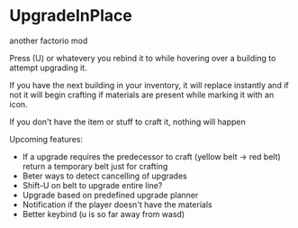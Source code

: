 # UpgradeInPlace

another factorio mod

Press (U) or whatevery you rebind it to while hovering over a building to attempt upgrading it.

If you have the next building in your inventory, it will replace instantly and if not it will begin crafting if materials are present while marking it with an icon.

If you don't have the item or stuff to craft it, nothing will happen


Upcoming features:
- If a upgrade requires the predecessor to craft (yellow belt -> red belt) return a temporary belt just for crafting
- Beter ways to detect cancelling of upgrades
- Shift-U on belt to upgrade entire line?
- Upgrade based on predefined upgrade planner
- Notification if the player doesn't have the materials
- Better keybind (u is so far away from wasd)
